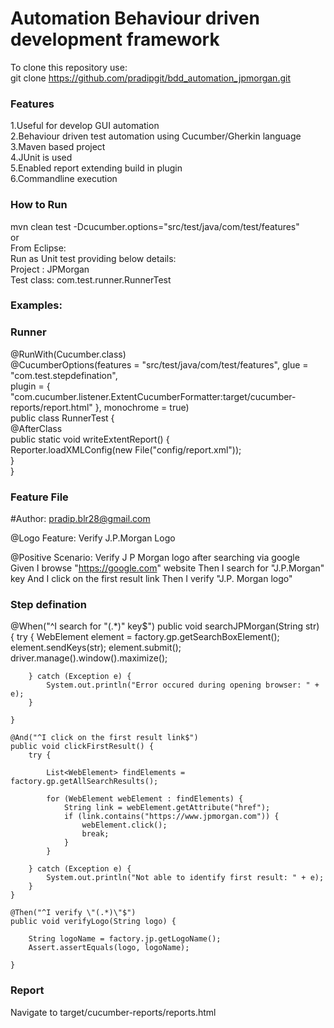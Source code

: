 # Automation Behaviour driven development framework

To clone this repository use:  
git clone https://github.com/pradipgit/bdd_automation_jpmorgan.git

### Features
1.Useful for develop GUI automation   
2.Behaviour driven test automation using Cucumber/Gherkin language   
3.Maven based project  
4.JUnit is used  
5.Enabled report extending build in plugin  
6.Commandline execution 

### How to Run
mvn clean test -Dcucumber.options="src/test/java/com/test/features"  
or  
From Eclipse:   
Run as Unit test providing below details:  
Project : JPMorgan  
Test class: com.test.runner.RunnerTest  

### Examples:

### Runner
@RunWith(Cucumber.class)  
@CucumberOptions(features = "src/test/java/com/test/features", glue = "com.test.stepdefination",   
plugin = { "com.cucumber.listener.ExtentCucumberFormatter:target/cucumber-reports/report.html" }, monochrome = true)  
public class RunnerTest {  
	@AfterClass  
	public static void writeExtentReport() {  
		Reporter.loadXMLConfig(new File("config/report.xml"));  
	}  
}  

### Feature File

#Author: pradip.blr28@gmail.com

@Logo
Feature: Verify J.P.Morgan Logo

  @Positive
  Scenario: Verify J P Morgan logo after searching via google
    Given I browse "https://google.com" website
    Then I search for "J.P.Morgan" key
    And I click on the first result link
    Then I verify "J.P. Morgan logo"


### Step defination 
@When("^I search for \"(.*)\" key$")
	public void searchJPMorgan(String str) {
		try {
			WebElement element = factory.gp.getSearchBoxElement();
			element.sendKeys(str);
			element.submit();
			driver.manage().window().maximize();

		} catch (Exception e) {
			System.out.println("Error occured during opening browser: " + e);
		}

	}

	@And("^I click on the first result link$")
	public void clickFirstResult() {
		try {

			List<WebElement> findElements = factory.gp.getAllSearchResults();

			for (WebElement webElement : findElements) {
				String link = webElement.getAttribute("href");
				if (link.contains("https://www.jpmorgan.com")) {
					webElement.click();
					break;
				}
			}

		} catch (Exception e) {
			System.out.println("Not able to identify first result: " + e);
		}
	}

	@Then("^I verify \"(.*)\"$")
	public void verifyLogo(String logo) {

		String logoName = factory.jp.getLogoName();
		Assert.assertEquals(logo, logoName);

	}

### Report  
Navigate to target/cucumber-reports/reports.html  


